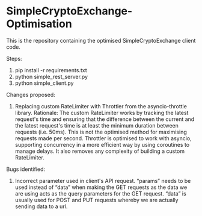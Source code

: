 # SimpleCryptoExchange-Optimisation

This is the repository containing the optimised SimpleCryptoExchange client code.

Steps:
1. pip install -r requirements.txt
2. python simple_rest_server.py
3. python simple_client.py


Changes proposed:
1. Replacing custom RateLimiter with Throttler from the asyncio-throttle library. 
Rationale: The custom RateLimiter works by tracking the latest request's time and ensuring that the difference between the current and the latest request's time is at least the minimum duration between requests (i.e. 50ms). This is not the optimised method for maximising requests made per second.
Throttler is optimised to work with asyncio, supporting concurrency in a more efficient way by using coroutines to manage delays. It also removes any complexity of building a custom RateLimiter.


Bugs identified:
1. Incorrect parameter used in client's API request. “params” needs to be used instead of “data” when making the GET requests as the data we are using acts as the query parameters for the GET request. “data” is usually used for POST and PUT requests whereby we are actually sending data to a url.

